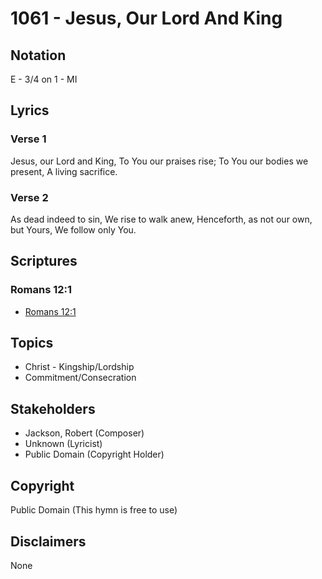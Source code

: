 # 1061 - Jesus, Our Lord And King

## Notation

E - 3/4 on 1 - MI

## Lyrics

### Verse 1

Jesus, our Lord and King, To You our praises rise; To You our bodies we present, A living sacrifice.

### Verse 2

As dead indeed to sin, We rise to walk anew, Henceforth, as not our own, but Yours, We follow only You.


## Scriptures

### Romans 12:1

- [Romans 12:1](https://www.biblegateway.com/passage/?search=Romans%2012%3A1)


## Topics

- Christ - Kingship/Lordship
- Commitment/Consecration

## Stakeholders

- Jackson, Robert (Composer)
- Unknown (Lyricist)
- Public Domain (Copyright Holder)

## Copyright

Public Domain
(This hymn is free to use)

## Disclaimers

None

